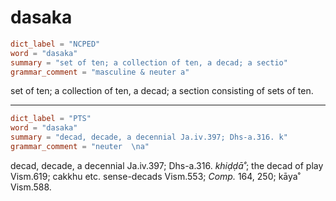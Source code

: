 # dasaka

``` toml
dict_label = "NCPED"
word = "dasaka"
summary = "set of ten; a collection of ten, a decad; a sectio"
grammar_comment = "masculine & neuter a"
```

set of ten; a collection of ten, a decad; a section consisting of sets of ten.

--------------------

``` toml
dict_label = "PTS"
word = "dasaka"
summary = "decad, decade, a decennial Ja.iv.397; Dhs-a.316. k"
grammar_comment = "neuter  \na"
```

decad, decade, a decennial Ja.iv.397; Dhs\-a.316. *khiḍḍā˚*; the decad of play Vism.619; cakkhu etc. sense\-decads Vism.553; *Comp.* 164, 250; kāya˚ Vism.588.


